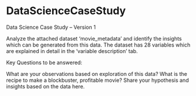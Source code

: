 # DataScienceCaseStudy
Data Science Case Study – Version 1

Analyze the attached dataset ‘movie_metadata’ and identify the insights which can be generated from this data. The dataset has 28 variables which are explained in detail in the ‘variable description’ tab.


Key Questions to be answered:

What are your observations based on exploration of this data?
What is the recipe to make a blockbuster, profitable movie? Share your hypothesis and insights based on the data here.
